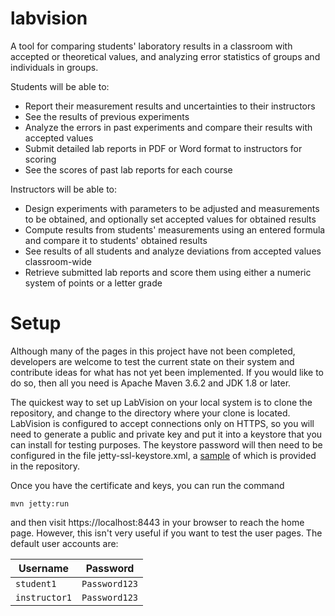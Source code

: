 # labvision
A tool for comparing students' laboratory results in a classroom with accepted or theoretical values, and analyzing error statistics of groups and individuals in groups.

Students will be able to:

* Report their measurement results and uncertainties to their instructors
* See the results of previous experiments
* Analyze the errors in past experiments and compare their results with accepted values
* Submit detailed lab reports in PDF or Word format to instructors for scoring
* See the scores of past lab reports for each course

Instructors will be able to:

* Design experiments with parameters to be adjusted and measurements to be obtained, and optionally set accepted values for obtained results
* Compute results from students' measurements using an entered formula and compare it to students' obtained results
* See results of all students and analyze deviations from accepted values classroom-wide
* Retrieve submitted lab reports and score them using either a numeric system of points or a letter grade

# Setup
Although many of the pages in this project have not been completed, developers are welcome to test the current state on their system and contribute ideas for what has not yet been implemented. If you would like to do so, then all you need is Apache Maven 3.6.2 and JDK 1.8 or later.

The quickest way to set up LabVision on your local system is to clone the repository, and change to the directory where your clone is located. LabVision is configured to accept connections only on HTTPS, so you will need to generate a public and private key and put it into a keystore that you can install for testing purposes. The keystore password will then need to be configured in the file jetty-ssl-keystore.xml, a [sample](https://github.com/dmnisson/labvision/blob/master/jetty-ssl-keystore.example.xml) of which is provided in the repository. 

Once you have the certificate and keys, you can run the command

```
mvn jetty:run
```

and then visit https://localhost:8443 in your browser to reach the home page. However, this isn't very useful if you want to test the user pages. The default user accounts are:

| Username      | Password      |
|---------------|---------------|
| `student1`    | `Password123` |
| `instructor1` | `Password123` |
